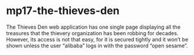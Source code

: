 # mp17-the-thieves-den
The Thieves Den web application has one single page displaying all the treasures that the thievery organization has been robbing for decades. However, its access is not that easy, for it is secured tightly and it won’t be shown unless the user “alibaba” logs in with the password “open sesame”.
